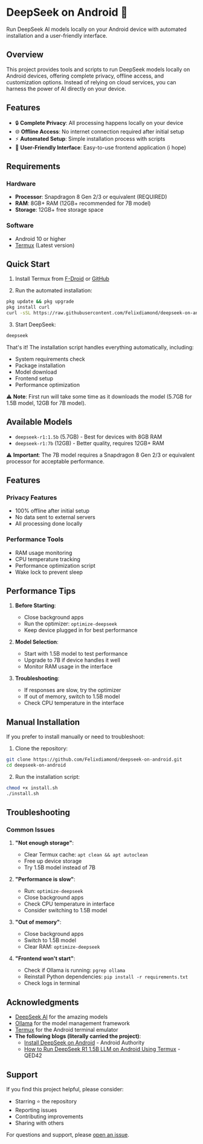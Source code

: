 # DeepSeek on Android 🚀

Run DeepSeek AI models locally on your Android device with automated installation and a user-friendly interface.

## Overview

This project provides tools and scripts to run DeepSeek models locally on Android devices, offering complete privacy, offline access, and customization options. Instead of relying on cloud services, you can harness the power of AI directly on your device.

## Features

- 🔒 **Complete Privacy**: All processing happens locally on your device
- 🌐 **Offline Access**: No internet connection required after initial setup
- ⚡ **Automated Setup**: Simple installation process with scripts
- 🎨 **User-Friendly Interface**: Easy-to-use frontend application (i hope)

## Requirements

### Hardware
- **Processor**: Snapdragon 8 Gen 2/3 or equivalent (REQUIRED)
- **RAM**: 8GB+ RAM (12GB+ recommended for 7B model)
- **Storage**: 12GB+ free storage space

### Software
- Android 10 or higher
- [Termux](https://github.com/termux/termux-app/releases) (Latest version)

## Quick Start

1. Install Termux from [F-Droid](https://f-droid.org/packages/com.termux/) or [GitHub](https://github.com/termux/termux-app/releases)

2. Run the automated installation:
```bash
pkg update && pkg upgrade
pkg install curl
curl -sSL https://raw.githubusercontent.com/Felixdiamond/deepseek-on-android/main/install.sh | bash
```

3. Start DeepSeek:
```bash
deepseek
```

That's it! The installation script handles everything automatically, including:
- System requirements check
- Package installation
- Model download
- Frontend setup
- Performance optimization

⚠️ **Note**: First run will take some time as it downloads the model (5.7GB for 1.5B model, 12GB for 7B model).

## Available Models

- `deepseek-r1:1.5b` (5.7GB) - Best for devices with 8GB RAM
- `deepseek-r1:7b` (12GB) - Better quality, requires 12GB+ RAM

⚠️ **Important**: The 7B model requires a Snapdragon 8 Gen 2/3 or equivalent processor for acceptable performance.

## Features

### Privacy Features
- 100% offline after initial setup
- No data sent to external servers
- All processing done locally

### Performance Tools
- RAM usage monitoring
- CPU temperature tracking
- Performance optimization script
- Wake lock to prevent sleep

## Performance Tips

1. **Before Starting**:
   - Close background apps
   - Run the optimizer: `optimize-deepseek`
   - Keep device plugged in for best performance

2. **Model Selection**:
   - Start with 1.5B model to test performance
   - Upgrade to 7B if device handles it well
   - Monitor RAM usage in the interface

3. **Troubleshooting**:
   - If responses are slow, try the optimizer
   - If out of memory, switch to 1.5B model
   - Check CPU temperature in the interface

## Manual Installation

If you prefer to install manually or need to troubleshoot:

1. Clone the repository:
```bash
git clone https://github.com/Felixdiamond/deepseek-on-android.git
cd deepseek-on-android
```

2. Run the installation script:
```bash
chmod +x install.sh
./install.sh
```

## Troubleshooting

### Common Issues

1. **"Not enough storage"**:
   - Clear Termux cache: `apt clean && apt autoclean`
   - Free up device storage
   - Try 1.5B model instead of 7B

2. **"Performance is slow"**:
   - Run: `optimize-deepseek`
   - Close background apps
   - Check CPU temperature in interface
   - Consider switching to 1.5B model

3. **"Out of memory"**:
   - Close background apps
   - Switch to 1.5B model
   - Clear RAM: `optimize-deepseek`

4. **"Frontend won't start"**:
   - Check if Ollama is running: `pgrep ollama`
   - Reinstall Python dependencies: `pip install -r requirements.txt`
   - Check logs in terminal

## Acknowledgments

- [DeepSeek AI](https://github.com/deepseek-ai) for the amazing models
- [Ollama](https://github.com/ollama/ollama) for the model management framework
- [Termux](https://github.com/termux) for the Android terminal emulator
- **The following blogs (literally carried the project)**:
  - [Install DeepSeek on Android](https://www.androidauthority.com/install-deepseek-android-3521203/) - Android Authority
  - [How to Run DeepSeek R1 1.5B LLM on Android Using Termux](https://www.qed42.com/insights/how-to-run-deepseek-r1-1-5b-llm-on-android-using-termux) - QED42

## Support

If you find this project helpful, please consider:
- Starring ⭐ the repository
- Reporting issues
- Contributing improvements
- Sharing with others

For questions and support, please [open an issue](../../issues).